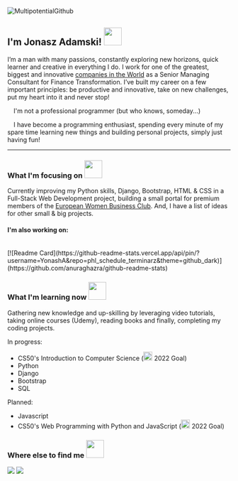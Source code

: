![MultipotentialGithub](https://user-images.githubusercontent.com/97128701/171820437-f7cdb7bf-ce95-41b9-945b-d95e68a21c8b.png)


<h2>I'm Jonasz Adamski! <img src="https://user-images.githubusercontent.com/97128701/171836461-a8b868ab-d6b1-4191-89e6-7bf92ad6ba32.png" width="40" height="40"></h2> 
<p>I’m a man with many passions, constantly exploring new horizons, quick learner and creative in everything I do. I work for one of the greatest, biggest and innovative <a href="https://www.ibm.com/">companies in the World</a> as a Senior Managing Consultant for Finance Transformation.
I’ve built my career on a few important principles: be productive and innovative, take on new challenges, put my heart into it and never stop!</p>

<p><img src="https://user-images.githubusercontent.com/97128701/171843540-9ee69c7f-93bd-4fac-9e95-ae1e756b0562.png" width="10" height="10">     I'm not a professional programmer (but who knows, someday...)</p>

<p><img src="https://user-images.githubusercontent.com/97128701/171844069-bdccd49a-cc5d-4cbb-9cf2-d5839ace9333.png" width="10" height="10">      I have become a programming enthusiast, spending every minute of my spare time learning new things and building personal projects, simply just having fun!</p>

<hr>

<h3>What I'm focusing on <img src="https://user-images.githubusercontent.com/97128701/171838845-15a0405f-4657-4b06-b2e6-b2f80eeabd8c.png" width="40" height="40"></h3>

Currently improving my Python skills, Django, Bootstrap, HTML & CSS in a Full-Stack Web Development project, building a small portal for premium members of the <a href="https://ekkb.pl/">European Women Business Club<a/>. And, I have a list of ideas for other small & big projects.
  
<h4>I'm also working on:</h4><br>
[![Readme Card](https://github-readme-stats.vercel.app/api/pin/?username=YonashA&repo=phl_schedule_terminarz&theme=github_dark)](https://github.com/anuraghazra/github-readme-stats)

<h3>What I'm learning now <img src="https://user-images.githubusercontent.com/97128701/171838732-d3ca63d3-aa78-42ef-a540-5941e16842e7.png" width="40" height="40"></h3>
  
 <p>Gathering new knowledge and up-skilling by leveraging video tutorials, taking online courses (Udemy), reading books and finally, completing my coding projects.</p>

In progress:
<ul>
  <li>CS50's Introduction to Computer Science (<img src="https://user-images.githubusercontent.com/97128701/171847096-d67cc671-fc19-4ec2-a6f5-a1a081ad0e20.png" width="20" height="20">   2022 Goal)</li>
  <li>Python</li>
  <li>Django</li>
  <li>Bootstrap</li>
  <li>SQL</li>
</ul>

Planned:
<ul>
  <li>Javascript</li>
  <li>CS50's Web Programming with Python and JavaScript (<img src="https://user-images.githubusercontent.com/97128701/171847096-d67cc671-fc19-4ec2-a6f5-a1a081ad0e20.png" width="20" height="20">   2022 Goal)</li>
</ul>


<h3>Where else to find me <img src="https://user-images.githubusercontent.com/97128701/171838435-8c8f1c3c-4297-47cc-be1a-cf2c4cc6f152.png" width="40" height="40"></h3>

<a href="https://www.linkedin.com/in/jonaszadamski/" target=”_blank”><img src="https://img.shields.io/badge/LinkedIn-0077B5?style=for-the-badge&logo=linkedin&logoColor=white"><a/>   <a href="https://twitter.com/JonaszAd"><img src="https://img.shields.io/badge/Twitter-1DA1F2?style=for-the-badge&logo=twitter&logoColor=white"></a>
